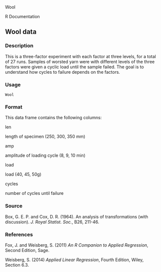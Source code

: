 Wool

R Documentation

## Wool data

### Description

This is a three-factor experiment with each factor at three levels, for a
total of 27 runs. Samples of worsted yarn were with different levels of the
three factors were given a cyclic load until the sample failed. The goal is to
understand how cycles to failure depends on the factors.

### Usage

    
    Wool

### Format

This data frame contains the following columns:

len

length of specimen (250, 300, 350 mm)

amp

amplitude of loading cycle (8, 9, 10 min)

load

load (40, 45, 50g)

cycles

number of cycles until failure

### Source

Box, G. E. P. and Cox, D. R. (1964). An analysis of transformations (with
discussion). _J. Royal Statist. Soc._, B26, 211-46.

### References

Fox, J. and Weisberg, S. (2011) _An R Companion to Applied Regression_, Second
Edition, Sage.

Weisberg, S. (2014) _Applied Linear Regression_, Fourth Edition, Wiley,
Section 6.3.

